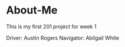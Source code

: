# About-Me
This is my first 201 project for week 1

Driver: Austin Rogers
Navigator: Abilgail White
